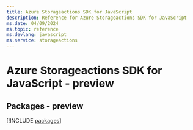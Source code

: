 ```yaml
---
title: Azure Storageactions SDK for JavaScript
description: Reference for Azure Storageactions SDK for JavaScript
ms.date: 04/09/2024
ms.topic: reference
ms.devlang: javascript
ms.service: storageactions
---
```

# Azure Storageactions SDK for JavaScript - preview
## Packages - preview
[!INCLUDE [packages](storageactions-index.md)]